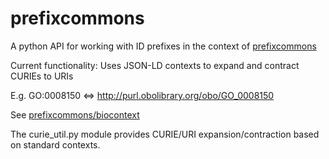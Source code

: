 # prefixcommons

A python API for working with ID prefixes in the context of [prefixcommons](http://prefixcommons.org)

Current functionality: Uses JSON-LD contexts to expand and contract CURIEs to URIs

E.g. GO:0008150 <=> http://purl.obolibrary.org/obo/GO_0008150

See [prefixcommons/biocontext](https://github.com/prefixcommons/biocontext)

The curie_util.py module provides CURIE/URI expansion/contraction
based on standard contexts.

